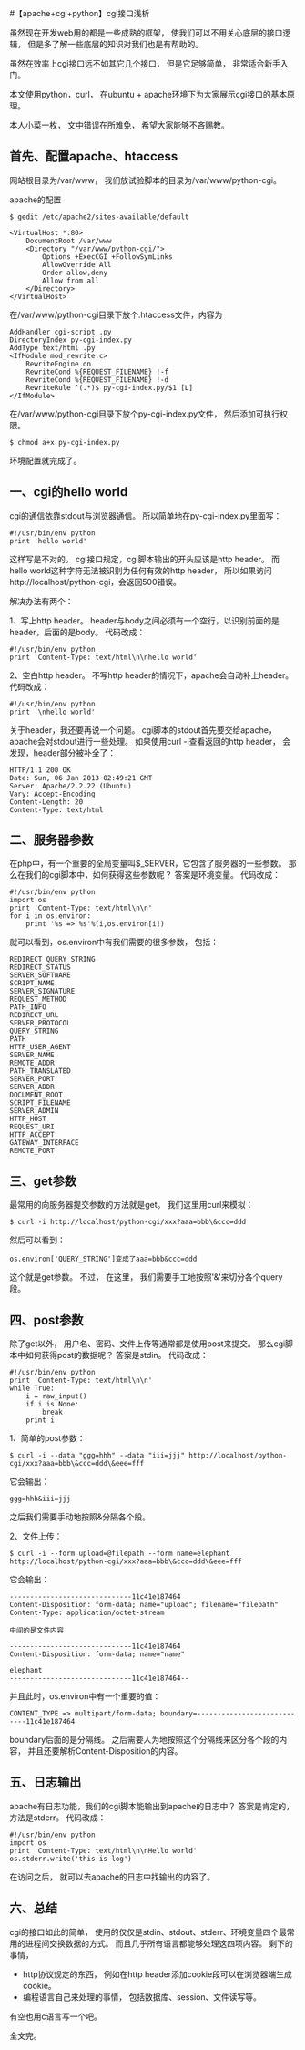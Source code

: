 #【apache+cgi+python】cgi接口浅析

虽然现在开发web用的都是一些成熟的框架，
使我们可以不用关心底层的接口逻辑，
但是多了解一些底层的知识对我们也是有帮助的。

虽然在效率上cgi接口远不如其它几个接口，
但是它足够简单，
非常适合新手入门。

本文使用python，curl，
在ubuntu + apache环境下为大家展示cgi接口的基本原理。

本人小菜一枚，
文中错误在所难免，
希望大家能够不吝赐教。

## 首先、配置apache、htaccess
网站根目录为/var/www，
我们放试验脚本的目录为/var/www/python-cgi。

apache的配置

	$ gedit /etc/apache2/sites-available/default

	<VirtualHost *:80>
		DocumentRoot /var/www
		<Directory "/var/www/python-cgi/">
			Options +ExecCGI +FollowSymLinks
			AllowOverride All
			Order allow,deny
			Allow from all
		</Directory>
	</VirtualHost>

在/var/www/python-cgi目录下放个.htaccess文件，内容为

	AddHandler cgi-script .py
	DirectoryIndex py-cgi-index.py
	AddType text/html .py
	<IfModule mod_rewrite.c>
		RewriteEngine on
		RewriteCond %{REQUEST_FILENAME} !-f
		RewriteCond %{REQUEST_FILENAME} !-d
		RewriteRule ^(.*)$ py-cgi-index.py/$1 [L]
	</IfModule>

在/var/www/python-cgi目录下放个py-cgi-index.py文件，
然后添加可执行权限。

	$ chmod a+x py-cgi-index.py

环境配置就完成了。

## 一、cgi的hello world
cgi的通信依靠stdout与浏览器通信。
所以简单地在py-cgi-index.py里面写：

	#!/usr/bin/env python
	print 'hello world'

这样写是不对的。
cgi接口规定，cgi脚本输出的开头应该是http header。
而hello world这种字符无法被识别为任何有效的http header，
所以如果访问http://localhost/python-cgi，会返回500错误。

解决办法有两个：

1、写上http header。
header与body之间必须有一个空行，以识别前面的是header，后面的是body。
代码改成：

	#!/usr/bin/env python
	print 'Content-Type: text/html\n\nhello world'

2、空白http header。
不写http header的情况下，apache会自动补上header。
代码改成：

	#!/usr/bin/env python
	print '\nhello world'

关于header，我还要再说一个问题。
cgi脚本的stdout首先要交给apache，
apache会对stdout进行一些处理。
如果使用curl -i查看返回的http header，
会发现，header部分被补全了：

	HTTP/1.1 200 OK
	Date: Sun, 06 Jan 2013 02:49:21 GMT
	Server: Apache/2.2.22 (Ubuntu)
	Vary: Accept-Encoding
	Content-Length: 20
	Content-Type: text/html

## 二、服务器参数
在php中，有一个重要的全局变量叫$_SERVER，它包含了服务器的一些参数。
那么在我们的cgi脚本中，如何获得这些参数呢？
答案是环境变量。
代码改成：

	#!/usr/bin/env python
	import os
	print 'Content-Type: text/html\n\n'
	for i in os.environ:
		print '%s => %s'%(i,os.environ[i])
就可以看到，os.environ中有我们需要的很多参数，
包括：

	REDIRECT_QUERY_STRING
	REDIRECT_STATUS
	SERVER_SOFTWARE
	SCRIPT_NAME
	SERVER_SIGNATURE
	REQUEST_METHOD
	PATH_INFO
	REDIRECT_URL
	SERVER_PROTOCOL
	QUERY_STRING
	PATH
	HTTP_USER_AGENT
	SERVER_NAME
	REMOTE_ADDR
	PATH_TRANSLATED
	SERVER_PORT
	SERVER_ADDR
	DOCUMENT_ROOT
	SCRIPT_FILENAME
	SERVER_ADMIN
	HTTP_HOST
	REQUEST_URI
	HTTP_ACCEPT
	GATEWAY_INTERFACE
	REMOTE_PORT

## 三、get参数
最常用的向服务器提交参数的方法就是get。
我们这里用curl来模拟：

	$ curl -i http://localhost/python-cgi/xxx?aaa=bbb\&ccc=ddd
然后可以看到：

	os.environ['QUERY_STRING']变成了aaa=bbb&ccc=ddd
这个就是get参数。
不过，
在这里，
我们需要手工地按照'&'来切分各个query段。

## 四、post参数
除了get以外，
用户名、密码、文件上传等通常都是使用post来提交。
那么cgi脚本中如何获得post的数据呢？
答案是stdin。
代码改成：

	#!/usr/bin/env python
	print 'Content-Type: text/html\n\n'
	while True:
		i = raw_input()
		if i is None:
			break
		print i

1、简单的post参数：

	$ curl -i --data "ggg=hhh" --data "iii=jjj" http://localhost/python-cgi/xxx?aaa=bbb\&ccc=ddd\&eee=fff
它会输出：

	ggg=hhh&iii=jjj
之后我们需要手动地按照&分隔各个段。

2、文件上传：

	$ curl -i --form upload=@filepath --form name=elephant http://localhost/python-cgi/xxx?aaa=bbb\&ccc=ddd\&eee=fff
它会输出：

	------------------------------11c41e187464
	Content-Disposition: form-data; name="upload"; filename="filepath"
	Content-Type: application/octet-stream
	
	中间的是文件内容
	
	------------------------------11c41e187464
	Content-Disposition: form-data; name="name"
	
	elephant
	------------------------------11c41e187464--
并且此时，os.environ中有一个重要的值：

	CONTENT_TYPE => multipart/form-data; boundary=----------------------------11c41e187464
boundary后面的是分隔线。
之后需要人为地按照这个分隔线来区分各个段的内容，
并且还要解析Content-Disposition的内容。

## 五、日志输出
apache有日志功能，我们的cgi脚本能输出到apache的日志中？
答案是肯定的，方法是stderr。
代码改成：

	#!/usr/bin/env python
	import os
	print 'Content-Type: text/html\n\nHello world'
	os.stderr.write('this is log')
在访问之后，
就可以去apache的日志中找输出的内容了。

## 六、总结
cgi的接口如此的简单，
使用的仅仅是stdin、stdout、stderr、环境变量四个最常用的进程间交换数据的方式。
而且几乎所有语言都能够处理这四项内容。
剩下的事情，

* http协议规定的东西，
例如在http header添加cookie段可以在浏览器端生成cookie。
* 编程语言自己来处理的事情，
包括数据库、session、文件读写等。

有空也用c语言写一个吧。

全文完。
